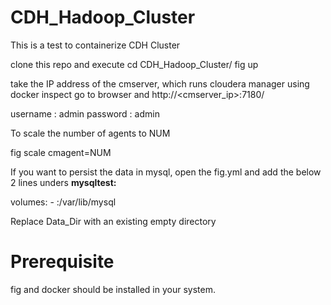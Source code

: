CDH_Hadoop_Cluster
==================

This is a test to containerize CDH Cluster

clone this repo and execute
cd CDH_Hadoop_Cluster/
fig up

take the IP address of the cmserver, which runs cloudera manager using docker inspect
go to browser and http://<cmserver_ip>:7180/

username : admin
password : admin

To scale the number of agents to NUM

fig scale cmagent=NUM

If you want to persist the data in mysql, open the fig.yml and add the below 2 lines unders <b>mysqltest:</b>

volumes:
    - <Data Dir>:/var/lib/mysql
    
Replace Data_Dir with an existing empty directory

Prerequisite
====================

fig and docker should be installed in your system.
